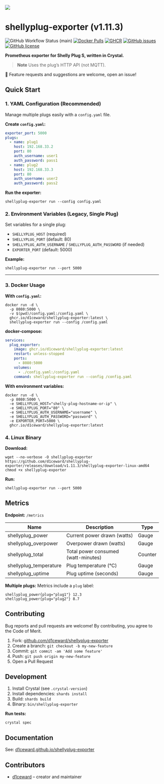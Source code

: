 ![](.github/images/shelly_plug_s.png)

# shellyplug-exporter (v1.11.3)

![GitHub Workflow Status (main)](https://github.com/d1ceward/shellyplug-exporter/actions/workflows/main.yml/badge.svg?branch=master)
[![Docker Pulls](https://img.shields.io/docker/pulls/d1ceward/shellyplug-exporter.svg?logo=docker)](https://hub.docker.com/r/d1ceward/shellyplug-exporter)
[![GHCR](https://img.shields.io/badge/GHCR-Available-blue?logo=github)](https://github.com/users/d1ceward/packages/container/package/shellyplug-exporter)
[![GitHub issues](https://img.shields.io/github/issues/d1ceward/shellyplug-exporter)](https://github.com/d1ceward/shellyplug-exporter/issues)
[![GitHub license](https://img.shields.io/github/license/d1ceward/shellyplug-exporter)](https://github.com/d1ceward/shellyplug-exporter/blob/master/LICENSE)

**Prometheus exporter for Shelly Plug S, written in Crystal.**
> **Note** Uses the plug’s HTTP API (not MQTT).

:rocket: Feature requests and suggestions are welcome, open an issue!

## Quick Start

### 1. YAML Configuration (Recommended)

Manage multiple plugs easily with a `config.yaml` file.

**Create `config.yaml`:**
```yaml
exporter_port: 5000
plugs:
  - name: plug1
    host: 192.168.33.2
    port: 80
    auth_username: user1
    auth_password: pass1
  - name: plug2
    host: 192.168.33.3
    port: 80
    auth_username: user2
    auth_password: pass2
```

**Run the exporter:**
```shell
shellyplug-exporter run --config config.yaml
```

### 2. Environment Variables (Legacy, Single Plug)

Set variables for a single plug:

- `SHELLYPLUG_HOST` (required)
- `SHELLYPLUG_PORT` (default: 80)
- `SHELLYPLUG_AUTH_USERNAME` / `SHELLYPLUG_AUTH_PASSWORD` (if needed)
- `EXPORTER_PORT` (default: 5000)

**Example:**
```shell
shellyplug-exporter run --port 5000
```

---

### 3. Docker Usage

**With `config.yaml`:**
```shell
docker run -d \
  -p 8080:5000 \
  -v $(pwd)/config.yaml:/config.yaml \
  ghcr.io/d1ceward/shellyplug-exporter:latest \
  shellyplug-exporter run --config /config.yaml
```

**docker-compose:**
```yaml
services:
  plug_exporter:
    image: ghcr.io/d1ceward/shellyplug-exporter:latest
    restart: unless-stopped
    ports:
      - 8080:5000
    volumes:
      - ./config.yaml:/config.yaml
    command: shellyplug-exporter run --config /config.yaml
```

**With environment variables:**
```shell
docker run -d \
  -p 8080:5000 \
  -e SHELLYPLUG_HOST="shelly-plug-hostname-or-ip" \
  -e SHELLYPLUG_PORT="80" \
  -e SHELLYPLUG_AUTH_USERNAME="username" \
  -e SHELLYPLUG_AUTH_PASSWORD="password" \
  -e EXPORTER_PORT=5000 \
  ghcr.io/d1ceward/shellyplug-exporter:latest
```

### 4. Linux Binary

**Download:**
```shell
wget --no-verbose -O shellyplug-exporter https://github.com/d1ceward/shellyplug-exporter/releases/download/v1.11.3/shellyplug-exporter-linux-amd64
chmod +x shellyplug-exporter
```

**Run:**
```shell
shellyplug-exporter run --port 5000
```


## Metrics

**Endpoint:** `/metrics`

| Name                   | Description                          | Type    |
|------------------------|--------------------------------------|---------|
| shellyplug_power       | Current power drawn (watts)          | Gauge   |
| shellyplug_overpower   | Overpower drawn (watts)              | Gauge   |
| shellyplug_total       | Total power consumed (watt-minutes)  | Counter |
| shellyplug_temperature | Plug temperature (°C)                | Gauge   |
| shellyplug_uptime      | Plug uptime (seconds)                | Gauge   |

**Multiple plugs:**
Metrics include a `plug` label:
```
shellyplug_power{plug="plug1"} 12.3
shellyplug_power{plug="plug2"} 8.7
```

## Contributing

Bug reports and pull requests are welcome!
By contributing, you agree to the Code of Merit.

1. Fork: [github.com/d1ceward/shellyplug-exporter](https://github.com/d1ceward/shellyplug-exporter/fork)
2. Create a branch: `git checkout -b my-new-feature`
3. Commit: `git commit -am 'Add some feature'`
4. Push: `git push origin my-new-feature`
5. Open a Pull Request

## Development

1. Install Crystal (see `.crystal-version`)
2. Install dependencies: `shards install`
3. Build: `shards build`
4. Binary: `bin/shellyplug-exporter`

**Run tests:**
```shell
crystal spec
```

## Documentation

See: [d1ceward.github.io/shellyplug-exporter](https://d1ceward.github.io/shellyplug-exporter/)

## Contributors

- [d1ceward](https://github.com/d1ceward) – creator and maintainer
